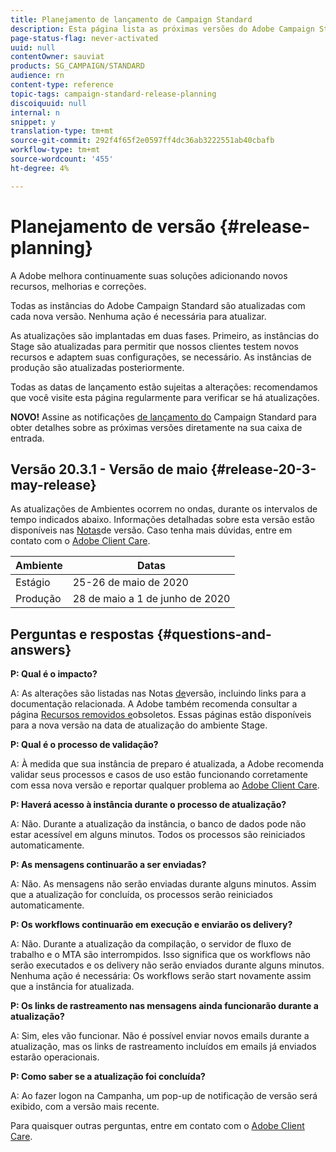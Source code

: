 ```yaml
---
title: Planejamento de lançamento de Campaign Standard
description: Esta página lista as próximas versões do Adobe Campaign Standard.
page-status-flag: never-activated
uuid: null
contentOwner: sauviat
products: SG_CAMPAIGN/STANDARD
audience: rn
content-type: reference
topic-tags: campaign-standard-release-planning
discoiquuid: null
internal: n
snippet: y
translation-type: tm+mt
source-git-commit: 292f4f65f2e0597ff4dc36ab3222551ab40cbafb
workflow-type: tm+mt
source-wordcount: '455'
ht-degree: 4%

---
```



# Planejamento de versão {#release-planning}

A Adobe melhora continuamente suas soluções adicionando novos recursos, melhorias e correções.

Todas as instâncias do Adobe Campaign Standard são atualizadas com cada nova versão. Nenhuma ação é necessária para atualizar.

As atualizações são implantadas em duas fases. Primeiro, as instâncias do Stage são atualizadas para permitir que nossos clientes testem novos recursos e adaptem suas configurações, se necessário. As instâncias de produção são atualizadas posteriormente.

Todas as datas de lançamento estão sujeitas a alterações: recomendamos que você visite esta página regularmente para verificar se há atualizações.

**NOVO!** Assine as notificações [de lançamento do](http://amc-mkt-prod1-t.adobe-campaign.com/lp/LP25?service=%40rZ5cqp2DgNzrgz0alKPInakNbPSTeJYozZYnS7Wbs802u4GlISkHZX4omtK00nAU6xzZ6luEWQzr7kQ9pkCwJYumWkU) Campaign Standard para obter detalhes sobre as próximas versões diretamente na sua caixa de entrada.

## Versão 20.3.1 - Versão de maio {#release-20-3-may-release}

As atualizações de Ambientes ocorrem no ondas, durante os intervalos de tempo indicados abaixo. Informações detalhadas sobre esta versão estão disponíveis nas [Notas](../../rn/using/release-notes.md)de versão. Caso tenha mais dúvidas, entre em contato com o [Adobe Client Care](https://support.neolane.net/webApp/extranetLogin).

<table>
 <thead>
  <tr>
   <th> Ambiente<br /> </th>
   <th> Datas<br /> </th>
  </tr>
 </thead>
 <tbody>
  <tr>
   <td>Estágio<br /> </td>
   <td>25-26 de maio de 2020<br /> </td>
  </tr>
  <tr>
   <td> Produção<br /> </td>
   <td>28 de maio a 1 de junho de 2020<br /> </td>
  </tr>
 </tbody>
</table>



## Perguntas e respostas {#questions-and-answers}

**P: Qual é o impacto?**

A: As alterações são listadas nas Notas [de](../../rn/using/release-notes.md)versão, incluindo links para a documentação relacionada. A Adobe também recomenda consultar a página [Recursos removidos e](https://helpx.adobe.com/br/campaign/kb/acs-deprecated-and-removed-features.html)obsoletos. Essas páginas estão disponíveis para a nova versão na data de atualização do ambiente Stage.

**P: Qual é o processo de validação?**

A: À medida que sua instância de preparo é atualizada, a Adobe recomenda validar seus processos e casos de uso estão funcionando corretamente com essa nova versão e reportar qualquer problema ao [Adobe Client Care](https://support.neolane.net/webApp/extranetLogin).

**P: Haverá acesso à instância durante o processo de atualização?**

A: Não. Durante a atualização da instância, o banco de dados pode não estar acessível em alguns minutos. Todos os processos são reiniciados automaticamente.

**P: As mensagens continuarão a ser enviadas?**

A: Não. As mensagens não serão enviadas durante alguns minutos. Assim que a atualização for concluída, os processos serão reiniciados automaticamente.

**P: Os workflows continuarão em execução e enviarão os delivery?**

A: Não. Durante a atualização da compilação, o servidor de fluxo de trabalho e o MTA são interrompidos. Isso significa que os workflows não serão executados e os delivery não serão enviados durante alguns minutos. Nenhuma ação é necessária: Os workflows serão start novamente assim que a instância for atualizada.

**P: Os links de rastreamento nas mensagens ainda funcionarão durante a atualização?**

A: Sim, eles vão funcionar. Não é possível enviar novos emails durante a atualização, mas os links de rastreamento incluídos em emails já enviados estarão operacionais.

**P: Como saber se a atualização foi concluída?**

A: Ao fazer logon na Campanha, um pop-up de notificação de versão será exibido, com a versão mais recente.

Para quaisquer outras perguntas, entre em contato com o [Adobe Client Care](https://support.neolane.net/webApp/extranetLogin).
